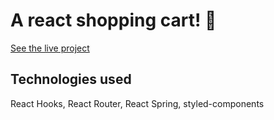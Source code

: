 # A react shopping cart! 🛒

[See the live project](https://react-shopping-cart-gilt.vercel.app/)

## Technologies used
React Hooks, React Router, React Spring, styled-components
